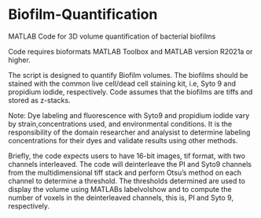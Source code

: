 # Biofilm-Quantification
MATLAB Code for 3D volume quantification of bacterial biofilms

Code requires bioformats MATLAB Toolbox and MATLAB version R2021a or
higher.

The script is designed to quantify Biofilm volumes. The biofilms should 
be stained with the common live cell/dead cell 
staining kit, i.e, Syto 9 and propidium iodide, respectively. Code
assumes that the biofilms are tiffs and stored as z-stacks.  

Note: Dye labeling and fluorescence with Syto9 and propidium iodide vary 
by strain,concentrations used, and environmental conditions. It is the 
responsibility of the domain researcher and analysist to determine labeling
concentrations for their dyes and validate results using other methods.

Briefly, the code expects users to have 16-bit images, tif format, with 
two channels interleaved. The code will deinterleave the PI and Syto9 
channels from the multidimensional tiff stack and perform Otsu’s method on 
each channel to determine a threshold. The thresholds determined are used 
to display the volume using MATLABs labelvolshow and to compute the number 
of voxels in the deinterleaved channels, this is, PI and Syto 9,
respectively.
